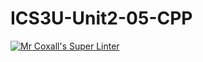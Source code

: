 # ICS3U-Unit2-05-CPP

[![Mr Coxall's Super Linter](https://github.com/Tyler-Bell/ICS3U-Unit2-05-CPP/workflows/Mr%20Coxall's%20Super%20Linter/badge.svg)](https://github.com/Tyler-Bell/ICS3U-Unit2-05-CPP/actions/)

